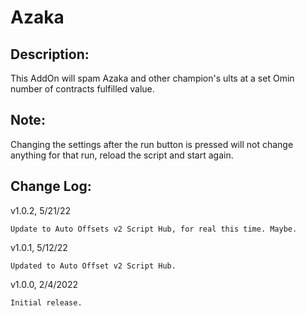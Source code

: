 # Azaka
## Description:
This AddOn will spam Azaka and other champion's ults at a set Omin number of contracts fulfilled value.

## Note:
Changing the settings after the run button is pressed will not change anything for that run, reload the script and start again.

## Change Log:
v1.0.2, 5/21/22

    Update to Auto Offsets v2 Script Hub, for real this time. Maybe.
    
v1.0.1, 5/12/22

    Updated to Auto Offset v2 Script Hub.
    
v1.0.0, 2/4/2022

    Initial release.
    
